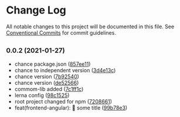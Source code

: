# Change Log

All notable changes to this project will be documented in this file.
See [Conventional Commits](https://conventionalcommits.org) for commit guidelines.

## <small>0.0.2 (2021-01-27)</small>

* chance package.json ([857ee11](https://github.com/gmahechas/jaya-lal-monorepos/commit/857ee11))
* chance to independent version ([3d4e13c](https://github.com/gmahechas/jaya-lal-monorepos/commit/3d4e13c))
* chance version ([7b92540](https://github.com/gmahechas/jaya-lal-monorepos/commit/7b92540))
* chance version ([de52566](https://github.com/gmahechas/jaya-lal-monorepos/commit/de52566))
* commom-lib added ([7c1ff1c](https://github.com/gmahechas/jaya-lal-monorepos/commit/7c1ff1c))
* lerna config ([98c1525](https://github.com/gmahechas/jaya-lal-monorepos/commit/98c1525))
* root project changed for npm ([7208661](https://github.com/gmahechas/jaya-lal-monorepos/commit/7208661))
* feat(frontend-angular): 🎸 some title ([99b78e3](https://github.com/gmahechas/jaya-lal-monorepos/commit/99b78e3))
